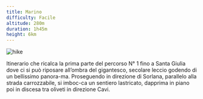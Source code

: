 ```yaml
---
title: Marino
difficulty: Facile
altitude: 280m
duration: 1h45m
height: 6km
---
```


![hike](./hikes/santagiulia/hike.jpg)

Itinerario che ricalca la prima parte del percorso N° 1 fino a Santa Giulia dove ci si può riposare all’ombra del gigantesco, secolare leccio godendo di un bellissimo panora-ma. Proseguendo in direzione di Sorlana, parallelo alla strada carrozzabile, si imboc-ca un sentiero lastricato, dapprima in piano poi in discesa tra oliveti in direzione Cavi.
